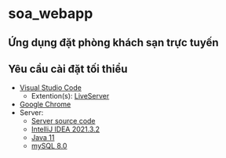 # soa_webapp

## Ứng dụng đặt phòng khách sạn trực tuyến

## Yêu cầu cài đặt tối thiểu
- [Visual Studio Code](https://code.visualstudio.com/download)
  - Extention(s): [LiveServer](https://marketplace.visualstudio.com/items?itemName=ritwickdey.LiveServer)
- [Google Chrome](https://www.google.com/intl/vi_vn/chrome/)
- Server:
  - [Server source code](https://github.com/TruongThu18/SOA)
  - [IntelliJ IDEA 2021.3.2](https://www.jetbrains.com/idea/download/#section=windows)
  - [Java 11](https://www.oracle.com/java/technologies/javase/jdk11-archive-downloads.html)
  - [mySQL 8.0](https://www.mysql.com/)

##
